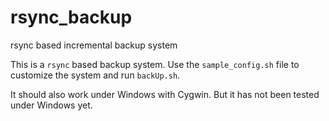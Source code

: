 # rsync_backup
rsync based incremental backup system

This is a ``rsync`` based backup system. Use the ``sample_config.sh`` file to customize the system and run ``backUp.sh``.

It should also work under Windows with Cygwin. But it has not been tested under Windows yet.
